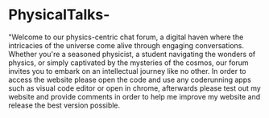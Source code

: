 # PhysicalTalks-
"Welcome to our physics-centric chat forum, a digital haven where the intricacies of the universe come alive through engaging conversations. Whether you're a seasoned physicist, a student navigating the wonders of physics, or simply captivated by the mysteries of the cosmos, our forum invites you to embark on an intellectual journey like no other.
In order to access the website please open the code and use any coderunning apps such as visual code editor or open in chrome, afterwards please test out my website and provide comments in order to help me improve my website and release the best version possible. 
